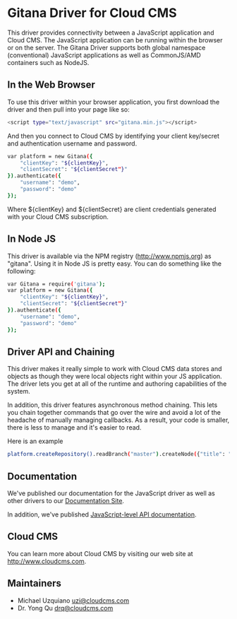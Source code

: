 # Gitana Driver for Cloud CMS

This driver provides connectivity between a JavaScript application and Cloud CMS.  The JavaScript application can be
running within the browser or on the server.  The Gitana Driver supports both global namespace (conventional)
JavaScript applications as well as CommonJS/AMD containers such as NodeJS.

## In the Web Browser

To use this driver within your browser application, you first download the driver and then pull into your page
like so:

```bash
<script type="text/javascript" src="gitana.min.js"></script>
```

And then you connect to Cloud CMS by identifying your client key/secret and authentication username and password.

```bash
var platform = new Gitana({
    "clientKey": "${clientKey}",
    "clientSecret": "${clientSecret"}"
}).authenticate({
    "username": "demo",
    "password": "demo"
});
```

Where ${clientKey} and ${clientSecret} are client credentials generated with your Cloud CMS subscription.

## In Node JS

This driver is available via the NPM registry (http://www.npmjs.org) as "gitana".  Using it in Node JS is pretty
easy.  You can do something like the following:

```bash
var Gitana = require('gitana');
var platform = new Gitana({
    "clientKey": "${clientKey}",
    "clientSecret": "${clientSecret"}"
}).authenticate({
    "username": "demo",
    "password": "demo"
});
```

## Driver API and Chaining

This driver makes it really simple to work with Cloud CMS data stores and objects as though they were local objects
right within your JS application.  The driver lets you get at all of the runtime and authoring capabilities of the
system.

In addition, this driver features asynchronous method chaining.  This lets you chain together commands that go over
the wire and avoid a lot of the headache of manually managing callbacks.  As a result, your code is smaller, there
is less to manage and it's easier to read.

Here is an example

```bash
platform.createRepository().readBranch("master").createNode({"title": "Hello World"});
```

## Documentation

We've published our documentation for the JavaScript driver as well as other drivers to our
<a href="http://docs.cloudcms.com">Documentation Site</a>.

In addition, we've published <a href="http://code.cloudcms.com/gitana-javascript-driver/latest/js-doc/allclasses.html">
JavaScript-level API documentation</a>.


## Cloud CMS

You can learn more about Cloud CMS by visiting our web site at
<a href="http://www.cloudcms.com">http://www.cloudcms.com</a>.


## Maintainers
* Michael Uzquiano     uzi@cloudcms.com
* Dr. Yong Qu     drq@cloudcms.com

